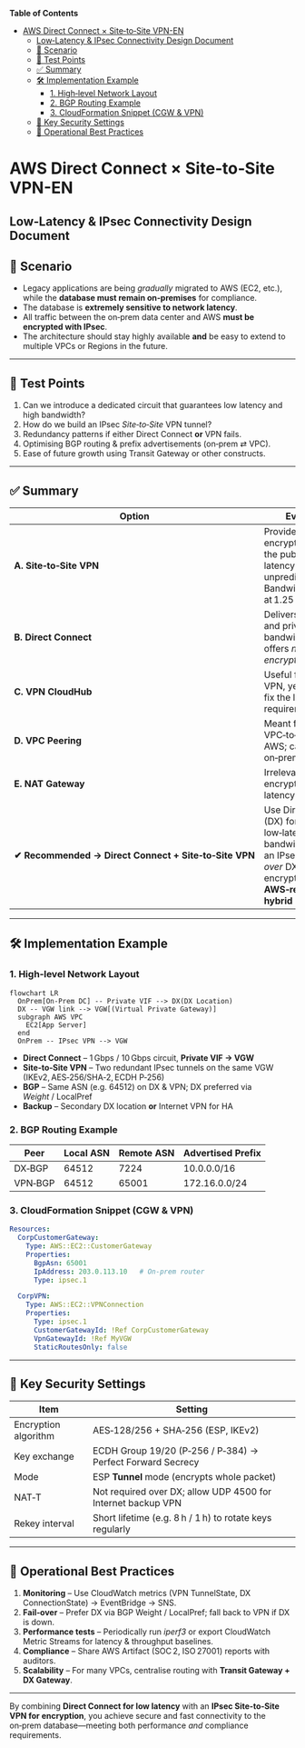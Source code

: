 <!-- START doctoc generated TOC please keep comment here to allow auto update -->
<!-- DON'T EDIT THIS SECTION, INSTEAD RE-RUN doctoc TO UPDATE -->
**Table of Contents**

- [AWS Direct Connect × Site‑to‑Site VPN-EN](#aws-direct-connect-%C3%97-site%E2%80%91to%E2%80%91site-vpn-en)
  - [Low‑Latency & IPsec Connectivity Design Document](#low%E2%80%91latency--ipsec-connectivity-design-document)
  - [📘 Scenario](#-scenario)
  - [🎯 Test Points](#-test-points)
  - [✅ Summary](#-summary)
  - [🛠️ Implementation Example](#-implementation-example)
    - [1. High‑level Network Layout](#1-high%E2%80%91level-network-layout)
    - [2. BGP Routing Example](#2-bgp-routing-example)
    - [3. CloudFormation Snippet (CGW & VPN)](#3-cloudformation-snippet-cgw%C2%A0%C2%A0vpn)
  - [🔐 Key Security Settings](#-key-security-settings)
  - [🚦 Operational Best Practices](#-operational-best-practices)

<!-- END doctoc generated TOC please keep comment here to allow auto update -->

# AWS Direct Connect × Site‑to‑Site VPN-EN  
Low‑Latency & IPsec Connectivity Design Document
---

## 📘 Scenario

- Legacy applications are being *gradually* migrated to AWS (EC2, etc.), while the **database must remain on‑premises** for compliance.  
- The database is **extremely sensitive to network latency**.  
- All traffic between the on‑prem data center and AWS **must be encrypted with IPsec**.  
- The architecture should stay highly available **and** be easy to extend to multiple VPCs or Regions in the future.

---

## 🎯 Test Points

1. Can we introduce a dedicated circuit that guarantees low latency and high bandwidth?  
2. How do we build an IPsec *Site‑to‑Site* VPN tunnel?  
3. Redundancy patterns if either Direct Connect **or** VPN fails.  
4. Optimising BGP routing & prefix advertisements (on‑prem ⇄ VPC).  
5. Ease of future growth using Transit Gateway or other constructs.

---

## ✅ Summary

| Option | Evaluation |
|--------|------------|
| **A. Site‑to‑Site VPN** | Provides IPsec encryption, but rides the public Internet – latency is unpredictable. Bandwidth capped at 1.25 Gbps. ❌ |
| **B. Direct Connect** | Delivers low latency and private bandwidth, but offers *no native encryption*. ❌ |
| **C. VPN CloudHub** | Useful for multi‑site VPN, yet does **not** fix the latency requirement. ❌ |
| **D. VPC Peering** | Meant for VPC‑to‑VPC inside AWS; can’t connect on‑prem. ❌ |
| **E. NAT Gateway** | Irrelevant to both encryption and latency. ❌ |
| **✔ Recommended → Direct Connect + Site‑to‑Site VPN** | Use Direct Connect (DX) for stable, low‑latency bandwidth, and run an IPsec VPN tunnel *over* DX to satisfy encryption. **AWS‑recommended hybrid pattern.** |

---

## 🛠️ Implementation Example

### 1. High‑level Network Layout

```mermaid
flowchart LR
  OnPrem[On‑Prem DC] -- Private VIF --> DX(DX Location)
  DX -- VGW link --> VGW[(Virtual Private Gateway)]
  subgraph AWS VPC
    EC2[App Server]
  end
  OnPrem -- IPsec VPN --> VGW
```

* **Direct Connect** – 1 Gbps / 10 Gbps circuit, **Private VIF → VGW**  
* **Site‑to‑Site VPN** – Two redundant IPsec tunnels on the same VGW (IKEv2, AES‑256/SHA‑2, ECDH P‑256)  
* **BGP** – Same ASN (e.g. 64512) on DX & VPN; DX preferred via *Weight* / LocalPref  
* **Backup** – Secondary DX location **or** Internet VPN for HA

### 2. BGP Routing Example

| Peer | Local ASN | Remote ASN | Advertised Prefix |
|------|-----------|------------|-------------------|
| DX‑BGP  | 64512 | 7224  | 10.0.0.0/16 |
| VPN‑BGP | 64512 | 65001 | 172.16.0.0/24 |

### 3. CloudFormation Snippet (CGW & VPN)

```yaml
Resources:
  CorpCustomerGateway:
    Type: AWS::EC2::CustomerGateway
    Properties:
      BgpAsn: 65001
      IpAddress: 203.0.113.10   # On‑prem router
      Type: ipsec.1

  CorpVPN:
    Type: AWS::EC2::VPNConnection
    Properties:
      Type: ipsec.1
      CustomerGatewayId: !Ref CorpCustomerGateway
      VpnGatewayId: !Ref MyVGW
      StaticRoutesOnly: false
```

---

## 🔐 Key Security Settings

| Item | Setting |
|------|---------|
| Encryption algorithm | AES‑128/256 + SHA‑256 (ESP, IKEv2) |
| Key exchange | ECDH Group 19/20 (P‑256 / P‑384) → Perfect Forward Secrecy |
| Mode | ESP **Tunnel** mode (encrypts whole packet) |
| NAT‑T | Not required over DX; allow UDP 4500 for Internet backup VPN |
| Rekey interval | Short lifetime (e.g. 8 h / 1 h) to rotate keys regularly |

---

## 🚦 Operational Best Practices

1. **Monitoring** – Use CloudWatch metrics (VPN TunnelState, DX ConnectionState) → EventBridge → SNS.  
2. **Fail‑over** – Prefer DX via BGP Weight / LocalPref; fall back to VPN if DX is down.  
3. **Performance tests** – Periodically run *iperf3* or export CloudWatch Metric Streams for latency & throughput baselines.  
4. **Compliance** – Share AWS Artifact (SOC 2, ISO 27001) reports with auditors.  
5. **Scalability** – For many VPCs, centralise routing with **Transit Gateway + DX Gateway**.

---

By combining **Direct Connect for low latency** with an **IPsec Site‑to‑Site VPN for encryption**, you achieve secure and fast connectivity to the on‑prem database—meeting both performance *and* compliance requirements.
